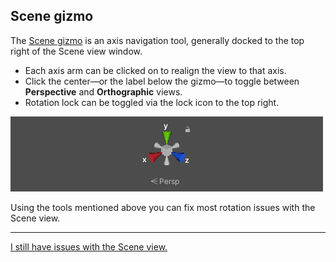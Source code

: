 ## Scene gizmo

The [Scene gizmo](https://docs.unity3d.com/Manual/SceneViewNavigation.html) is an axis navigation tool, generally docked to the top right of the Scene view window.  
- Each axis arm can be clicked on to realign the view to that axis.  
- Click the center—or the label below the gizmo—to toggle between **Perspective** and **Orthographic** views.
- Rotation lock can be toggled via the lock icon to the top right.  

![Scene gizmo](scene-view-trumpets.png)

Using the tools mentioned above you can fix most rotation issues with the Scene view.

---
[I still have issues with the Scene view.](../Windows/Resetting%20Windows.md)
